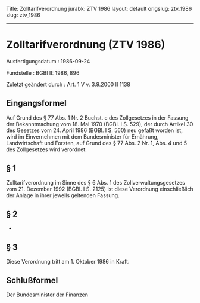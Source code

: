 Title: Zolltarifverordnung
jurabk: ZTV 1986
layout: default
origslug: ztv_1986
slug: ztv_1986

---

# Zolltarifverordnung (ZTV 1986)

Ausfertigungsdatum
:   1986-09-24

Fundstelle
:   BGBl II: 1986, 896

Zuletzt geändert durch
:   Art. 1 V v. 3.9.2000 II 1138


## Eingangsformel

Auf Grund des § 77 Abs. 1 Nr. 2 Buchst. c des Zollgesetzes in der
Fassung der Bekanntmachung vom 18. Mai 1970 (BGBl. I S. 529), der
durch Artikel 30 des Gesetzes vom 24. April 1986 (BGBl. I S. 560) neu
gefaßt worden ist, wird im Einvernehmen mit dem Bundesminister für
Ernährung, Landwirtschaft und Forsten, auf Grund des § 77 Abs. 2 Nr.
1, Abs. 4 und 5 des Zollgesetzes wird verordnet:


## § 1

Zolltarifverordnung im Sinne des § 6 Abs. 1 des
Zollverwaltungsgesetzes vom 21. Dezember 1992 (BGBl. I S. 2125) ist
diese Verordnung einschließlich der Anlage in ihrer jeweils geltenden
Fassung.


## § 2

-


## § 3

Diese Verordnung tritt am 1. Oktober 1986 in Kraft.


## Schlußformel

Der Bundesminister der Finanzen

